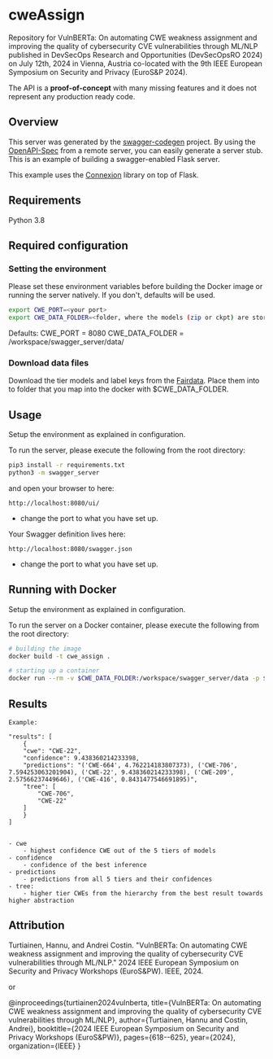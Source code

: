 # cweAssign

Repository for VulnBERTa: On automating CWE weakness assignment and improving the quality of cybersecurity CVE vulnerabilities through ML/NLP published in DevSecOps Research and Opportunities (DevSecOpsRO 2024) on July 12th, 2024 in Vienna, Austria co-located with the 9th IEEE European Symposium on Security and Privacy (EuroS&P 2024).

The API is a **proof-of-concept** with many missing features and it does not represent any production ready code.
## Overview
This server was generated by the [swagger-codegen](https://github.com/swagger-api/swagger-codegen) project. By using the
[OpenAPI-Spec](https://github.com/swagger-api/swagger-core/wiki) from a remote server, you can easily generate a server stub.  This
is an example of building a swagger-enabled Flask server.

This example uses the [Connexion](https://github.com/zalando/connexion) library on top of Flask.

## Requirements
Python 3.8

## Required configuration
### Setting the environment
Please set these environment variables before building the Docker image or running the server natively. If you don't, defaults will be used.

```bash
export CWE_PORT=<your port>
export CWE_DATA_FOLDER=<folder, where the models (zip or ckpt) are stored from IDA>
```

Defaults:
    CWE_PORT = 8080
    CWE_DATA_FOLDER = /workspace/swagger_server/data/


### Download data files

Download the tier models and label keys from the [Fairdata](https://etsin.fairdata.fi/dataset/738eb380-3c17-436d-b0eb-1aea0093462c). Place them into to folder that you map into the docker with $CWE_DATA_FOLDER.


## Usage

Setup the environment as explained in configuration.

To run the server, please execute the following from the root directory:

```bash
pip3 install -r requirements.txt
python3 -m swagger_server
```

and open your browser to here:

```
http://localhost:8080/ui/
```

- change the port to what you have set up.

Your Swagger definition lives here:

```
http://localhost:8080/swagger.json
```
- change the port to what you have set up.


## Running with Docker
Setup the environment as explained in configuration.

To run the server on a Docker container, please execute the following from the root directory:
```bash
# building the image
docker build -t cwe_assign .

# starting up a container
docker run --rm -v $CWE_DATA_FOLDER:/workspace/swagger_server/data -p $CWE_PORT:8080 cwe_assign
```

## Results

    Example:

    "results": [
        {
        "cwe": "CWE-22",
        "confidence": 9.438360214233398,
        "predictions": "('CWE-664', 4.762214183807373), ('CWE-706', 7.594253063201904), ('CWE-22', 9.438360214233398), ('CWE-209', 2.57566237449646), ('CWE-416', 0.8431477546691895)",
        "tree": [
            "CWE-706",
            "CWE-22"
        ]
        }
    ]


    - cwe
        - highest confidence CWE out of the 5 tiers of models
    - confidence
        - confidence of the best inference
    - predictions
        - predictions from all 5 tiers and their confidences
    - tree:
        - higher tier CWEs from the hierarchy from the best result towards higher abstraction



## Attribution

Turtiainen, Hannu, and Andrei Costin. "VulnBERTa: On automating CWE weakness assignment and improving the quality of cybersecurity CVE vulnerabilities through ML/NLP." 2024 IEEE European Symposium on Security and Privacy Workshops (EuroS&PW). IEEE, 2024.

or

@inproceedings{turtiainen2024vulnberta,
  title={VulnBERTa: On automating CWE weakness assignment and improving the quality of cybersecurity CVE vulnerabilities through ML/NLP},
  author={Turtiainen, Hannu and Costin, Andrei},
  booktitle={2024 IEEE European Symposium on Security and Privacy Workshops (EuroS\&PW)},
  pages={618--625},
  year={2024},
  organization={IEEE}
}

